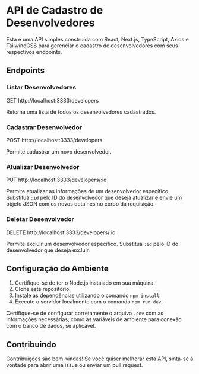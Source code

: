 # API de Cadastro de Desenvolvedores

Esta é uma API simples construída com React, Next.js, TypeScript, Axios e TailwindCSS para gerenciar o cadastro de desenvolvedores com seus respectivos endpoints.

## Endpoints

### Listar Desenvolvedores

GET http://localhost:3333/developers

Retorna uma lista de todos os desenvolvedores cadastrados.

### Cadastrar Desenvolvedor

POST http://localhost:3333/developers

Permite cadastrar um novo desenvolvedor.

### Atualizar Desenvolvedor

PUT http://localhost:3333/developers/:id

Permite atualizar as informações de um desenvolvedor específico. Substitua `:id` pelo ID do desenvolvedor que deseja atualizar e envie um objeto JSON com os novos detalhes no corpo da requisição.

### Deletar Desenvolvedor

DELETE http://localhost:3333/developers/:id

Permite excluir um desenvolvedor específico. Substitua `:id` pelo ID do desenvolvedor que deseja excluir.

## Configuração do Ambiente

1. Certifique-se de ter o Node.js instalado em sua máquina.
2. Clone este repositório.
3. Instale as dependências utilizando o comando `npm install`.
4. Execute o servidor localmente com o comando `npm run dev`.

Certifique-se de configurar corretamente o arquivo `.env` com as informações necessárias, como as variáveis de ambiente para conexão com o banco de dados, se aplicável.

## Contribuindo

Contribuições são bem-vindas! Se você quiser melhorar esta API, sinta-se à vontade para abrir uma issue ou enviar um pull request.








